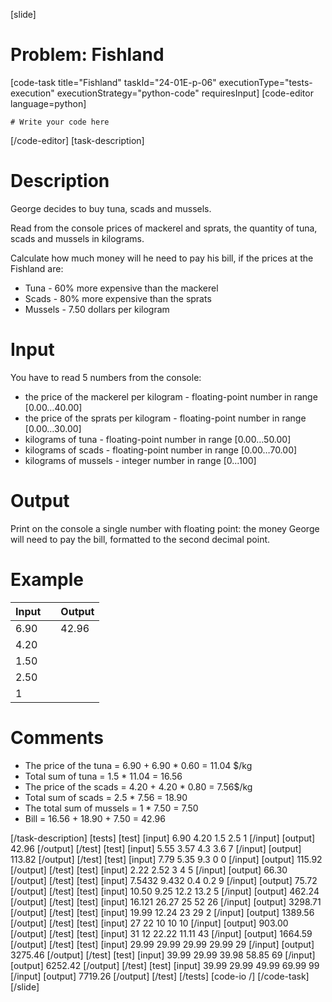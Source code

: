 [slide]
# Problem: Fishland
[code-task title="Fishland" taskId="24-01E-p-06" executionType="tests-execution" executionStrategy="python-code" requiresInput]
[code-editor language=python]
```
# Write your code here
```
[/code-editor]
[task-description]
# Description
George decides to buy tuna, scads and mussels. 

Read from the console prices of mackerel and sprats, the quantity of tuna, scads and mussels in kilograms. 

Calculate how much money will he need to pay his bill, if the prices at the Fishland are:
- Tuna - 60% more expensive than the mackerel
- Scads - 80% more expensive than the sprats
- Mussels - 7.50 dollars per kilogram

# Input
You have to read 5 numbers from the console:
- the price of the mackerel per kilogram - floating-point number in range [0.00…40.00]
- the price of the sprats per kilogram - floating-point number in range [0.00…30.00]
- kilograms of tuna - floating-point number in range [0.00…50.00]
- kilograms of scads - floating-point number in range [0.00…70.00]
- kilograms of mussels - integer number in range [0...100]

# Output
Print on the console a single number with floating point: the money George will need to pay the bill, formatted to the second decimal point.

# Example
| Input | | Output |
| --- | --- | --- |
| 6.90 | | 42.96 |
| 4.20 | | |
| 1.50 | | |
| 2.50 | | |
| 1 | | |

# Comments
- The price of the tuna = 6.90 + 6.90 \* 0.60 = 11.04 $/kg
- Total sum of tuna = 1.5 \* 11.04 = 16.56
- The price of the scads = 4.20 + 4.20 \* 0.80 =  7.56$/kg
- Total sum of scads = 2.5 \* 7.56 = 18.90
- The total sum of mussels = 1 \* 7.50 = 7.50
- Bill = 16.56 + 18.90 + 7.50 = 42.96

[/task-description]
[tests]
[test]
[input]
6.90
4.20
1.5
2.5
1
[/input]
[output]
42.96
[/output]
[/test]
[test]
[input]
5.55
3.57
4.3
3.6
7
[/input]
[output]
113.82
[/output]
[/test]
[test]
[input]
7.79
5.35
9.3
0
0
[/input]
[output]
115.92
[/output]
[/test]
[test]
[input]
2.22
2.52
3
4
5
[/input]
[output]
66.30
[/output]
[/test]
[test]
[input]
7.5432
9.432
0.4
0.2
9
[/input]
[output]
75.72
[/output]
[/test]
[test]
[input]
10.50
9.25
12.2
13.2
5
[/input]
[output]
462.24
[/output]
[/test]
[test]
[input]
16.121
26.27
25
52
26
[/input]
[output]
3298.71
[/output]
[/test]
[test]
[input]
19.99
12.24
23
29
2
[/input]
[output]
1389.56
[/output]
[/test]
[test]
[input]
27
22
10
10
10
[/input]
[output]
903.00
[/output]
[/test]
[test]
[input]
31
12
22.22
11.11
43
[/input]
[output]
1664.59
[/output]
[/test]
[test]
[input]
29.99
29.99
29.99
29.99
29
[/input]
[output]
3275.46
[/output]
[/test]
[test]
[input]
39.99
29.99
39.98
58.85
69
[/input]
[output]
6252.42
[/output]
[/test]
[test]
[input]
39.99
29.99
49.99
69.99
99
[/input]
[output]
7719.26
[/output]
[/test]
[/tests]
[code-io /]
[/code-task]
[/slide]